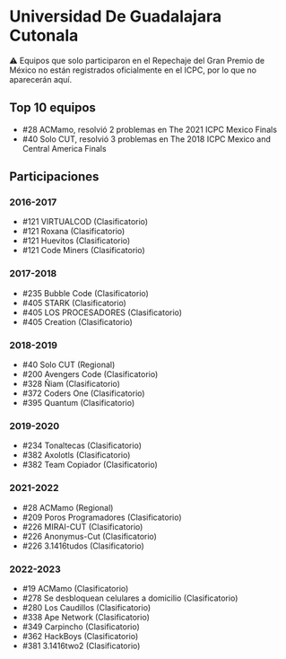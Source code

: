 # Universidad De Guadalajara Cutonala

:warning: Equipos que solo participaron en el Repechaje del Gran Premio de México no están registrados oficialmente en el ICPC, por lo que no aparecerán aquí.

## Top 10 equipos

- #28 ACMamo, resolvió 2 problemas en The 2021 ICPC Mexico Finals
- #40 Solo CUT, resolvió 3 problemas en The 2018 ICPC Mexico and Central America Finals

## Participaciones

### 2016-2017

- #121 VIRTUALCOD (Clasificatorio)
- #121 Roxana (Clasificatorio)
- #121 Huevitos (Clasificatorio)
- #121 Code Miners (Clasificatorio)

### 2017-2018

- #235 Bubble Code (Clasificatorio)
- #405 STARK (Clasificatorio)
- #405 LOS PROCESADORES (Clasificatorio)
- #405 Creation (Clasificatorio)

### 2018-2019

- #40 Solo CUT (Regional)
- #200 Avengers Code (Clasificatorio)
- #328 Ñiam (Clasificatorio)
- #372 Coders One (Clasificatorio)
- #395 Quantum (Clasificatorio)

### 2019-2020

- #234 Tonaltecas (Clasificatorio)
- #382 Axolotls (Clasificatorio)
- #382 Team Copiador (Clasificatorio)

### 2021-2022

- #28 ACMamo (Regional)
- #209 Poros Programadores (Clasificatorio)
- #226 MIRAI-CUT (Clasificatorio)
- #226 Anonymus-Cut (Clasificatorio)
- #226 3.1416tudos (Clasificatorio)

### 2022-2023

- #19 ACMamo (Clasificatorio)
- #278 Se desbloquean celulares a domicilio (Clasificatorio)
- #280 Los Caudillos (Clasificatorio)
- #338 Ape Network (Clasificatorio)
- #349 Carpincho (Clasificatorio)
- #362 HackBoys (Clasificatorio)
- #381 3.1416two2 (Clasificatorio)




